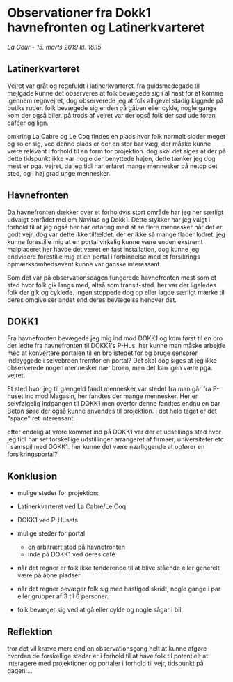 # Observationer fra Dokk1 havnefronten og Latinerkvarteret

*La Cour - 15. marts 2019 kl. 16.15*

## Latinerkvarteret

Vejret var gråt og regnfuldt i latinerkvarteret. fra guldsmedegade til mejlgade kunne det observeres at folk bevægede sig i al hast for at komme igennem regnvejret, dog observerede jeg at folk alligevel stadig kiggede på butiks ruder. folk bevægede sig enden på gåben eller cykle, nogle gange kom der også biler. på trods af vejret var der også folk der sad ude foran caféer og lign. 

omkring La Cabre og Le Coq findes en plads hvor folk normalt sidder meget og soler sig, ved denne plads er der en stor bar væg, der måske kunne være relevant i forhold til en form for projektion. dog skal det siges at der på dette tidspunkt ikke var nogle der benyttede højen, dette tænker jeg dog mest er pga. vejret, da jeg tidl har erfaret mange mennesker på netop det sted, og i høj grad unge mennesker.

## Havnefronten

Da havnefronten dækker over et forholdvis stort område har jeg her særligt udvalgt området mellem Navitas og Dokk1. Dette stykker har jeg valgt i forhold til at jeg også her har erfaring med at se flere mennesker når det er godt vejr, dog var dette ikke tilfældet. der er ikke så mange flader lodret. jeg kunne forestille mig at en portal virkelig kunne være enden ekstremt malplaceret her havde det været en fast installation, dog kunne jeg endvidere forestille mig at en portal i forbindelse med et forsikrings opmærksomhedsevent kunne var ganske interessant.

Som det var på observationsdagen fungerede havnefronten mest som et sted hvor folk gik langs med, altså som transit-sted. her var der ligeledes folk der gik og cyklede. ingen stoppede dog op eller lagde særligt mærke til deres omgivelser andet end deres bevægelse henover det.

## DOKK1

Fra havnefronten bevægede jeg mig ind mod DOKK1 og kom først til en bro der ledte fra havnefronten til DOKK1's P-Hus. her kunne man måske arbejde med at konvertere portalen til en bro istedet for og bruge sensorer indbyggede i selvebroen fremfor en portal? Det skal dog siges at jeg ikke observerede nogen mennesker nær broen, men det kan igen være pga. vejret. 

Et sted hvor jeg til gængeld fandt mennesker var stedet fra man går fra P-huset ind mod Magasin, her fandtes der mange mennesker. Her er selvfølgelig indgangen til DOKK1 men overfor denne fandtes endnu en bar Beton søjle der også kunne anvendes til projektion. i det hele taget er det "space" ret interessant. 

efter endelig at være kommet ind på DOKK1 var der et udstillings sted hvor jeg tidl har set forskellige udstillinger arrangeret af firmaer, universiteter etc. i samspil med DOKK1. her kunne det være nærliggende at opfører en forsikringsportal? 

## Konklusion

-  mulige steder for projektion:
  - Latinerkvarteret ved La Cabre/Le Coq
  - DOKK1 ved P-Husets
- mulige steder for portal
  - en arbitrært sted på havnefronten
  - inde på DOKK1 ved deres café

- når det regner er folk ikke tenderende til at blive stående eller generelt være på åbne pladser
- når det regner bevæger folk sig med hastiged skridt, nogle gange i par eller grupper af 3 til 6 personer.
- folk bevæger sig ved at gå eller cykle og nogle sågar i bil.

## Reflektion

tror det vil kræve mere end en observationsgang helt at kunne afgøre hvordan de forskellige steder er i forhold til at have folk til potentielt at interagere med projektioner og portaler i forhold til vejr, tidspunkt på dagen….

